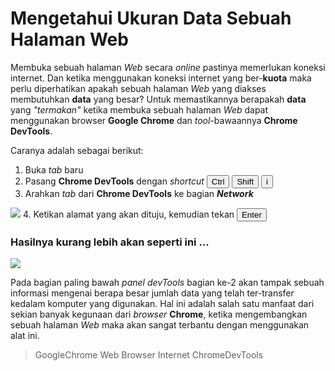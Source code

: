 Mengetahui Ukuran Data Sebuah Halaman Web
=========================================

Membuka sebuah halaman _Web_ secara _online_ pastinya memerlukan koneksi internet.
Dan ketika menggunakan koneksi internet yang ber-**kuota** maka perlu diperhatikan
apakah sebuah halaman _Web_ yang diakses membutuhkan **data** yang besar? Untuk
memastikannya berapakah **data** yang _"termakan"_ ketika membuka sebuah halaman
_Web_ dapat menggunakan browser **Google Chrome** dan _tool_-bawaannya
**Chrome DevTools**.

Caranya adalah sebagai berikut:

1. Buka _tab_ baru
2. Pasang **Chrome DevTools** dengan _shortcut_ <button>Ctrl</button>
<button>Shift</button> <button>i</button>
3. Arahkan _tab_ dari **Chrome DevTools** ke bagian _**Network**_
<img class="img-responsive" src="{{ asset('images/other/devtool-network.png') }}">
4. Ketikan alamat yang akan dituju, kemudian tekan <button>Enter</button>

### Hasilnya kurang lebih akan seperti ini ...

<img class="img-responsive" src="{{ asset('images/other/sample-network-usage.png') }}">

Pada bagian paling bawah _panel devTools_ bagian ke-2 akan tampak sebuah informasi
mengenai berapa besar jumlah data yang telah ter-transfer kedalam komputer yang
digunakan. Hal ini adalah salah satu manfaat dari sekian banyak kegunaan dari
_browser_ **Chrome**, ketika mengembangkan sebuah halaman _Web_ maka akan
sangat terbantu dengan menggunakan alat ini.


>    GoogleChrome Web Browser Internet ChromeDevTools
